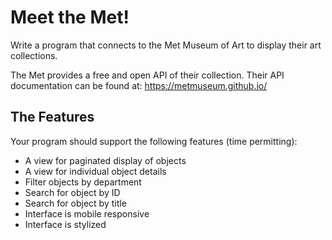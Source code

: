 # Meet the Met!

Write a program that connects to the Met Museum of Art to display their art collections.

The Met provides a free and open API of their collection. Their API documentation can be found at: https://metmuseum.github.io/

## The Features

Your program should support the following features (time permitting):

- A view for paginated display of objects
- A view for individual object details
- Filter objects by department
- Search for object by ID
- Search for object by title
- Interface is mobile responsive
- Interface is stylized
